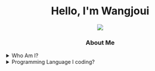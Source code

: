 <h1 align="center">Hello, I'm Wangjoui</h1>
<div align="center">
<a href="https://discord.com/users/1053969705129488426">
<img src="https://lanyard.cnrad.dev/api/1053969705129488426?theme=dark&bg=F8D648&borderRadius=15px&animated=true&idleMessage=Look%20at%20this,%20It%20is%20BrainFuck%20(.%20%E2%9D%9B%20%E1%B4%97%20%E2%9D%9B.)">
</a>
</div>

<h3 align="center">About Me</h3>

<details><summary>Who Am I?</summary>
  <p>

  - 🇻🇳 | I'm From Vietnam
  - 🎮 | I Really like to code and play simulator game like American Truck Simulator, Euro Truck Simulator 2, and i like cat :>
</p>
</details>
<details><summary>Programming Language I coding?</summary>
